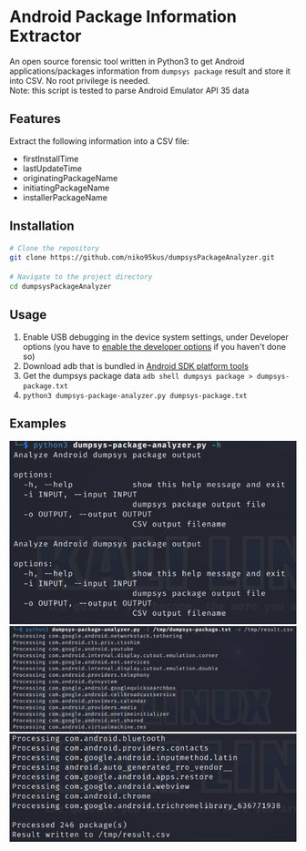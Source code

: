 # Android Package Information Extractor

An open source forensic tool written in Python3 to get Android applications/packages information from `dumpsys package` result and store it into CSV. No root privilege is needed.  
Note: this script is tested to parse Android Emulator API 35 data

## Features

Extract the following information into a CSV file:
* firstInstallTime
* lastUpdateTime
* originatingPackageName
* initiatingPackageName
* installerPackageName

## Installation

```bash
# Clone the repository
git clone https://github.com/niko95kus/dumpsysPackageAnalyzer.git

# Navigate to the project directory
cd dumpsysPackageAnalyzer
```

## Usage

1. Enable USB debugging in the device system settings, under Developer options (you have to [enable the developer options](https://developer.android.com/studio/debug/dev-options) if you haven't done so)
2. Download adb that is bundled in [Android SDK platform tools](https://developer.android.com/tools/releases/platform-tools)
3. Get the dumpsys package data `adb shell dumpsys package > dumpsys-package.txt`
4. `python3 dumpsys-package-analyzer.py dumpsys-package.txt`

## Examples

![help command](assets/help.png)
![run script](assets/exec1.png)
![run script 2](assets/exec2.png)